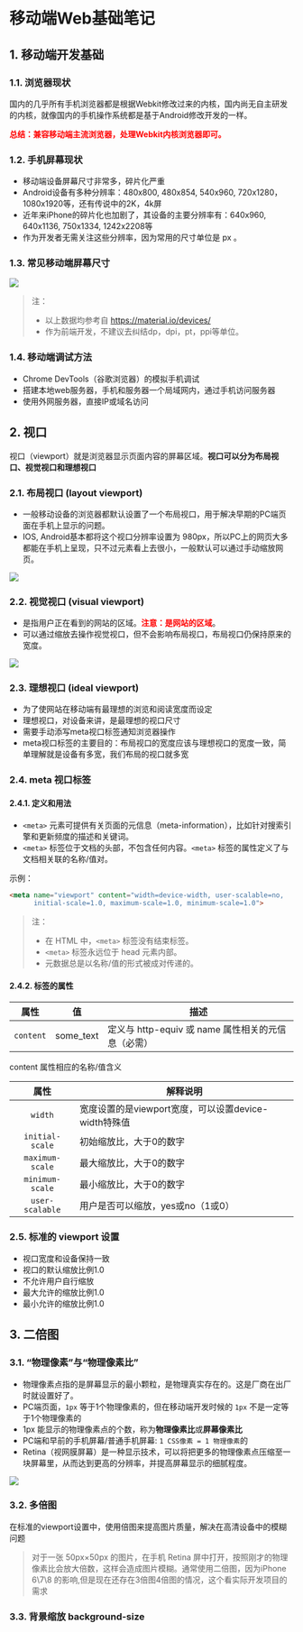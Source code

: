 # 移动端Web基础笔记

## 1. 移动端开发基础

### 1.1. 浏览器现状

国内的几乎所有手机浏览器都是根据Webkit修改过来的内核，国内尚无自主研发的内核，就像国内的手机操作系统都是基于Android修改开发的一样。

<font color=red>**总结：兼容移动端主流浏览器，处理Webkit内核浏览器即可。**</font>

### 1.2. 手机屏幕现状

- 移动端设备屏幕尺寸非常多，碎片化严重
- Android设备有多种分辨率：480x800, 480x854, 540x960, 720x1280，1080x1920等，还有传说中的2K，4k屏
- 近年来iPhone的碎片化也加剧了，其设备的主要分辨率有：640x960, 640x1136, 750x1334, 1242x2208等
- 作为开发者无需关注这些分辨率，因为常用的尺寸单位是 px 。

### 1.3. 常见移动端屏幕尺寸

![](images/20211102102308135_21982.png)

> 注：
>
> - 以上数据均参考自 https://material.io/devices/
> - 作为前端开发，不建议去纠结dp，dpi，pt，ppi等单位。

### 1.4. 移动端调试方法

- Chrome DevTools（谷歌浏览器）的模拟手机调试
- 搭建本地web服务器，手机和服务器一个局域网内，通过手机访问服务器
- 使用外网服务器，直接IP或域名访问

## 2. 视口

视口（viewport）就是浏览器显示页面内容的屏幕区域。**视口可以分为布局视口、视觉视口和理想视口**

### 2.1. 布局视口 (layout viewport)

- 一般移动设备的浏览器都默认设置了一个布局视口，用于解决早期的PC端页面在手机上显示的问题。
- IOS, Android基本都将这个视口分辨率设置为 980px，所以PC上的网页大多都能在手机上呈现，只不过元素看上去很小，一般默认可以通过手动缩放网页。

![](images/20211102103223798_24087.png)

### 2.2. 视觉视口 (visual viewport)

- 是指用户正在看到的网站的区域。<font color=red>**注意：是网站的区域**</font>。
- 可以通过缩放去操作视觉视口，但不会影响布局视口，布局视口仍保持原来的宽度。

![](images/20211102103356148_3843.png)

### 2.3. 理想视口 (ideal viewport)

- 为了使网站在移动端有最理想的浏览和阅读宽度而设定
- 理想视口，对设备来讲，是最理想的视口尺寸
- 需要手动添写meta视口标签通知浏览器操作
- meta视口标签的主要目的：布局视口的宽度应该与理想视口的宽度一致，简单理解就是设备有多宽，我们布局的视口就多宽

### 2.4. meta 视口标签

#### 2.4.1. 定义和用法

- `<meta>` 元素可提供有关页面的元信息（meta-information），比如针对搜索引擎和更新频度的描述和关键词。
- `<meta>` 标签位于文档的头部，不包含任何内容。`<meta>` 标签的属性定义了与文档相关联的名称/值对。

示例：

```html
<meta name="viewport" content="width=device-width, user-scalable=no,
      initial-scale=1.0, maximum-scale=1.0, minimum-scale=1.0">
```

> 注：
>
> - 在 HTML 中，`<meta>` 标签没有结束标签。
> - `<meta>` 标签永远位于 head 元素内部。
> - 元数据总是以名称/值的形式被成对传递的。

#### 2.4.2. 标签的属性

|   属性    |    值     |                      描述                       |
| :-------: | :-------: | ---------------------------------------------- |
| `content` | some_text | 定义与 http-equiv 或 name 属性相关的元信息（必需） |

content 属性相应的名称/值含义

|      属性       |                     解释说明                      |
| :-------------: | ------------------------------------------------ |
|     `width`     | 宽度设置的是viewport宽度，可以设置device-width特殊值 |
| `initial-scale` | 初始缩放比，大于0的数字                             |
| `maximum-scale` | 最大缩放比，大于0的数字                             |
| `minimum-scale` | 最小缩放比，大于0的数字                             |
| `user-scalable` | 用户是否可以缩放，yes或no（1或0）                   |

### 2.5. 标准的 viewport 设置

- 视口宽度和设备保持一致
- 视口的默认缩放比例1.0
- 不允许用户自行缩放
- 最大允许的缩放比例1.0
- 最小允许的缩放比例1.0

## 3. 二倍图

### 3.1. “物理像素”与“物理像素比”

- 物理像素点指的是屏幕显示的最小颗粒，是物理真实存在的。这是厂商在出厂时就设置好了。
- PC端页面，`1px` 等于1个物理像素的，但在移动端开发时候的 `1px` 不是一定等于1个物理像素的
- 1px 能显示的物理像素点的个数，称为**物理像素比**或**屏幕像素比**
- PC端和早前的手机屏幕/普通手机屏幕: `1 CSS像素 = 1 物理像素`的
- Retina（视网膜屏幕）是一种显示技术，可以将把更多的物理像素点压缩至一块屏幕里，从而达到更高的分辨率，并提高屏幕显示的细腻程度。

![](images/20211102143029438_26785.png)

### 3.2. 多倍图

在标准的viewport设置中，使用倍图来提高图片质量，解决在高清设备中的模糊问题

> 对于一张 50px×50px 的图片，在手机 Retina 屏中打开，按照刚才的物理像素比会放大倍数，这样会造成图片模糊。通常使用二倍图，因为iPhone 6\7\8 的影响,但是现在还存在3倍图4倍图的情况，这个看实际开发项目的需求

### 3.3. 背景缩放 background-size






